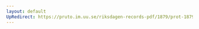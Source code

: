 ```yaml
---
layout: default
UpRedirect: https://pruto.im.uu.se/riksdagen-records-pdf/1879/prot-1879--ak--019/prot-1879--ak--019_013.pdf
---
```

